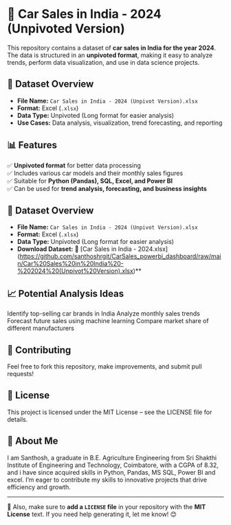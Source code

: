 # 🚗 Car Sales in India - 2024 (Unpivoted Version)

This repository contains a dataset of **car sales in India for the year 2024**. The data is structured in an **unpivoted format**, making it easy to analyze trends, perform data visualization, and use in data science projects.

## 📂 Dataset Overview
- **File Name:** `Car Sales in India - 2024 (Unpivot Version).xlsx`
- **Format:** Excel (`.xlsx`)
- **Data Type:** Unpivoted (Long format for easier analysis)
- **Use Cases:** Data analysis, visualization, trend forecasting, and reporting

## 📊 Features
✅ **Unpivoted format** for better data processing  
✅ Includes various car models and their monthly sales figures  
✅ Suitable for **Python (Pandas), SQL, Excel, and Power BI**  
✅ Can be used for **trend analysis, forecasting, and business insights**  

## 📂 Dataset Overview
- **File Name:** `Car Sales in India - 2024 (Unpivot Version).xlsx`
- **Format:** Excel (`.xlsx`)
- **Data Type:** Unpivoted (Long format for easier analysis)
- **Download Dataset:** 📂 [Car Sales in India - 2024.xlsx] (https://github.com/santhoshrgit/CarSales_powerbi_dashboard/raw/main/Car%20Sales%20in%20India%20-%202024%20(Unpivot%20Version).xlsx)**

   
## 📈 Potential Analysis Ideas
Identify top-selling car brands in India
Analyze monthly sales trends
Forecast future sales using machine learning
Compare market share of different manufacturers


## 🤝 Contributing
Feel free to fork this repository, make improvements, and submit pull requests!

## 📜 License
This project is licensed under the MIT License – see the LICENSE file for details.

## 🌟 About Me
I am Santhosh, a graduate in B.E. Agriculture Engineering from Sri Shakthi Institute of Engineering and Technology, Coimbatore, with a CGPA of 8.32,
and i have since acquired skills in Python, Pandas, MS SQL, Power BI and excel. I’m eager to contribute my skills to innovative projects that drive efficiency and growth.

---

🔹 Also, make sure to **add a `LICENSE` file** in your repository with the **MIT License** text. If you need help generating it, let me know! 😊

